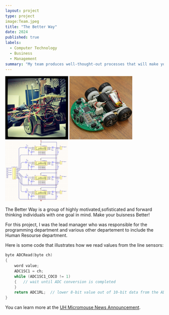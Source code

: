 ```yaml
---
layout: project
type: project
image:Team.jpeg
title: "The Better Way"
date: 2024
published: true
labels:
  - Computer Technology
  - Business
  - Management
summary: "My team produces well-thought-out processes that will make your business run more effieciently while producing greater results."
---
```


<div class="text-center p-4">
  <img width="200px" src="../img/micromouse/micromouse-robot.png" class="img-thumbnail" >
  <img width="200px" src="../img/micromouse/micromouse-robot-2.jpg" class="img-thumbnail" >
  <img width="200px" src="../img/micromouse/micromouse-circuit.png" class="img-thumbnail" >
</div>

The Better Way is a group of highly motivated,sofisticated and forward thinking individuals with one goal in mind. Make your buisness Better!

For this project, I was the lead manager who was responsible for the programming department and various other departement to include the Human Resourse department. 

Here is some code that illustrates how we read values from the line sensors:

```cpp
byte ADCRead(byte ch)
{
    word value;
    ADC1SC1 = ch;
    while (ADC1SC1_COCO != 1)
    {   // wait until ADC conversion is completed   
    }
    return ADC1RL;  // lower 8-bit value out of 10-bit data from the ADC
}
```

You can learn more at the [UH Micromouse News Announcement](https://manoa.hawaii.edu/news/article.php?aId=2857).
